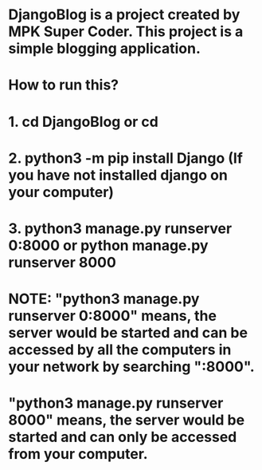 # DjangoBlog is a project created by MPK Super Coder. This project is a simple blogging application.
#
# How to run this?
# 1. cd DjangoBlog or cd <the name you stored this respiratory on your computer>
# 2. python3 -m pip install Django (If you have not installed django on your computer)
# 3. python3 manage.py runserver 0:8000 or python manage.py runserver 8000
#             NOTE: "python3 manage.py runserver 0:8000" means, the server would be started and can be accessed by all the computers in your network by searching "<YOUR IP ADDRESS>:8000".
#                   "python3 manage.py runserver 8000" means, the server would be  started and can only be accessed from your computer. 
